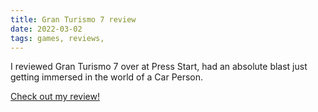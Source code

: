```yaml
---
title: Gran Turismo 7 review
date: 2022-03-02
tags: games, reviews, 
---
```


I reviewed Gran Turismo 7 over at Press Start, had an absolute blast just getting immersed in the world of a Car Person.

[Check out my review!](https://press-start.com.au/reviews/ps5-reviews/2022/03/02/gran-turismo-7-review-approachable-simulation/)
<!--more-->